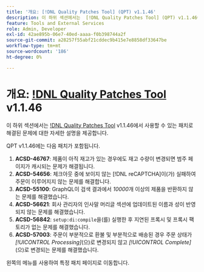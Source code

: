 ```yaml
---
title: '개요: [!DNL Quality Patches Tool] (QPT) v1.1.46'
description: 이 하위 섹션에서는  [!DNL Quality Patches Tool] (QPT) v1.1.46에서 사용할 수 있는 패치로 해결된 문제에 대한 자세한 설명을 제공합니다.
feature: Tools and External Services
role: Admin, Developer
exl-id: 42ae895b-06e7-40ed-aaaa-f0b398744a2f
source-git-commit: a28257f55abf21cddec9b415e7e8858df33647be
workflow-type: tm+mt
source-wordcount: '186'
ht-degree: 0%

---
```


# 개요: [!DNL Quality Patches Tool](QPT) v1.1.46

이 하위 섹션에서는 [!DNL Quality Patches Tool](QPT) v1.1.46에서 사용할 수 있는 패치로 해결된 문제에 대한 자세한 설명을 제공합니다.

QPT v1.1.46에는 다음 패치가 포함됩니다.

1. **ACSD-46767**: 제품이 아직 재고가 있는 경우에도 재고 수량이 변경되면 범주 페이지가 캐시되는 문제가 해결됩니다.
1. **ACSD-54656**: 체크아웃 중에 보이지 않는 [!DNL reCAPTCHA]이(가) 실패하여 주문이 이루어지지 않는 문제를 해결합니다.
1. **ACSD-55100**: GraphQL이 검색 결과에서 *10000*&#x200B;개 이상의 제품을 반환하지 않는 문제를 해결했습니다.
1. **ACSD-56621**: 회사 관리자의 인사말 머리글 섹션에 업데이트된 이름과 성이 반영되지 않는 문제를 해결했습니다.
1. **ACSD-56842**: `setup:di:compile`을(를) 실행한 후 지연된 프록시 및 프록시 팩토리가 없는 문제를 해결했습니다.
1. **ACSD-57003**: 주문이 부분적으로 환불 및 부분적으로 배송된 경우 주문 상태가 *[!UICONTROL Processing]*(으)로 변경되지 않고 *[!UICONTROL Complete]*(으)로 변경되는 문제를 해결했습니다.

왼쪽의 메뉴를 사용하여 특정 패치 페이지로 이동합니다.
